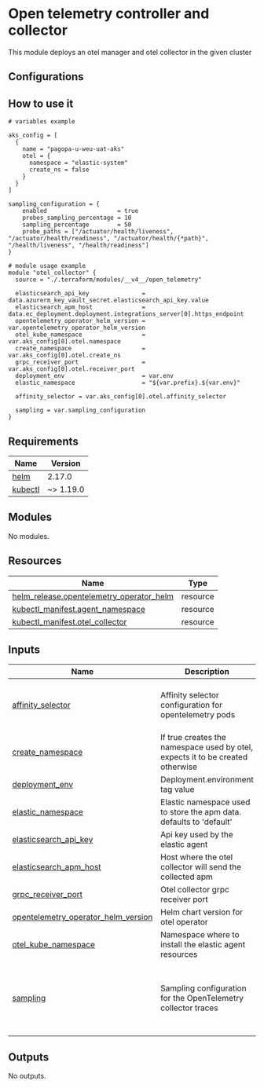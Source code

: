 # Open telemetry controller and collector

This module deploys an otel manager and otel collector in the given cluster

## Configurations

## How to use it

```hcl
# variables example

aks_config = [
  {
    name = "pagopa-u-weu-uat-aks"
    otel = {
      namespace = "elastic-system"
      create_ns = false
    }
  }
]

sampling_configuration = {
    enabled                    = true
    probes_sampling_percentage = 10
    sampling_percentage        = 50
    probe_paths = ["/actuator/health/liveness", "/actuator/health/readiness", "/actuator/health/{*path}", "/health/liveness", "/health/readiness"]
}

# module usage example
module "otel_collector" {
  source = "./.terraform/modules/__v4__/open_telemetry"

  elasticsearch_api_key               = data.azurerm_key_vault_secret.elasticsearch_api_key.value
  elasticsearch_apm_host              = data.ec_deployment.deployment.integrations_server[0].https_endpoint
  opentelemetry_operator_helm_version = var.opentelemetry_operator_helm_version
  otel_kube_namespace                 = var.aks_config[0].otel.namespace
  create_namespace                    = var.aks_config[0].otel.create_ns
  grpc_receiver_port                  = var.aks_config[0].otel.receiver_port
  deployment_env                      = var.env
  elastic_namespace                   = "${var.prefix}.${var.env}"

  affinity_selector = var.aks_config[0].otel.affinity_selector
  
  sampling = var.sampling_configuration
}
```
<!-- markdownlint-disable -->
<!-- BEGIN_TF_DOCS -->
## Requirements

| Name | Version |
|------|---------|
| <a name="requirement_helm"></a> [helm](#requirement\_helm) | 2.17.0 |
| <a name="requirement_kubectl"></a> [kubectl](#requirement\_kubectl) | ~> 1.19.0 |

## Modules

No modules.

## Resources

| Name | Type |
|------|------|
| [helm_release.opentelemetry_operator_helm](https://registry.terraform.io/providers/hashicorp/helm/2.17.0/docs/resources/release) | resource |
| [kubectl_manifest.agent_namespace](https://registry.terraform.io/providers/gavinbunney/kubectl/latest/docs/resources/manifest) | resource |
| [kubectl_manifest.otel_collector](https://registry.terraform.io/providers/gavinbunney/kubectl/latest/docs/resources/manifest) | resource |

## Inputs

| Name | Description | Type | Default | Required |
|------|-------------|------|---------|:--------:|
| <a name="input_affinity_selector"></a> [affinity\_selector](#input\_affinity\_selector) | Affinity selector configuration for opentelemetry pods | <pre>object({<br/>    key   = string<br/>    value = string<br/>  })</pre> | `null` | no |
| <a name="input_create_namespace"></a> [create\_namespace](#input\_create\_namespace) | If true creates the namespace used by otel, expects it to be created otherwise | `bool` | `true` | no |
| <a name="input_deployment_env"></a> [deployment\_env](#input\_deployment\_env) | Deployment.environment tag value | `string` | n/a | yes |
| <a name="input_elastic_namespace"></a> [elastic\_namespace](#input\_elastic\_namespace) | Elastic namespace used to store the apm data. defaults to 'default' | `string` | `"default"` | no |
| <a name="input_elasticsearch_api_key"></a> [elasticsearch\_api\_key](#input\_elasticsearch\_api\_key) | Api key used by the elastic agent | `string` | n/a | yes |
| <a name="input_elasticsearch_apm_host"></a> [elasticsearch\_apm\_host](#input\_elasticsearch\_apm\_host) | Host where the otel collector will send the collected apm | `string` | n/a | yes |
| <a name="input_grpc_receiver_port"></a> [grpc\_receiver\_port](#input\_grpc\_receiver\_port) | Otel collector grpc receiver port | `number` | `4317` | no |
| <a name="input_opentelemetry_operator_helm_version"></a> [opentelemetry\_operator\_helm\_version](#input\_opentelemetry\_operator\_helm\_version) | Helm chart version for otel operator | `string` | n/a | yes |
| <a name="input_otel_kube_namespace"></a> [otel\_kube\_namespace](#input\_otel\_kube\_namespace) | Namespace where to install the elastic agent resources | `string` | n/a | yes |
| <a name="input_sampling"></a> [sampling](#input\_sampling) | Sampling configuration for the OpenTelemetry collector traces | <pre>object({<br/>    enabled                    = bool<br/>    probes_sampling_percentage = optional(number, 1)<br/>    sampling_percentage        = optional(number, 50)<br/>    probe_paths                = optional(list(string), [])<br/>  })</pre> | <pre>{<br/>  "enabled": false,<br/>  "probe_paths": [],<br/>  "probes_sampling_percentage": 1,<br/>  "sampling_percentage": 50<br/>}</pre> | no |

## Outputs

No outputs.
<!-- END_TF_DOCS -->
